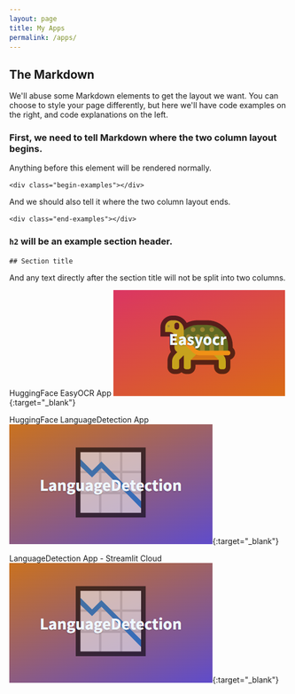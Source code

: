 ```yaml
---
layout: page
title: My Apps
permalink: /apps/
---
```


## The Markdown
We'll abuse some Markdown elements to get the layout we want. You can choose to style your page differently, but here we'll have code examples on the right, and code explanations on the left.

### First, we need to tell Markdown where the two column layout begins.
Anything before this element will be rendered normally.

```
<div class="begin-examples"></div>
```

And we should also tell it where the two column layout ends.

```
<div class="end-examples"></div>
```

### `h2` will be an example section header.

```
## Section title
```

And any text directly after the section title will not be split into two columns.



HuggingFace EasyOCR App
[![HuggingFace EasyOCR App](assets/hf_easyocr.png)](https://huggingface.co/spaces/pelinbalci/easyocr){:target="_blank"}

HuggingFace LanguageDetection App
[![HuggingFace LanguageDetection App](assets/hf_language_detect.png)](https://huggingface.co/spaces/pelinbalci/easyocr){:target="_blank"}

LanguageDetection App - Streamlit Cloud
[![HuggingFace LanguageDetection App](assets/hf_language_detect.png)](https://pelinbalci-streamlit-ml-app-main-q6mq7c.streamlit.app/){:target="_blank"}


